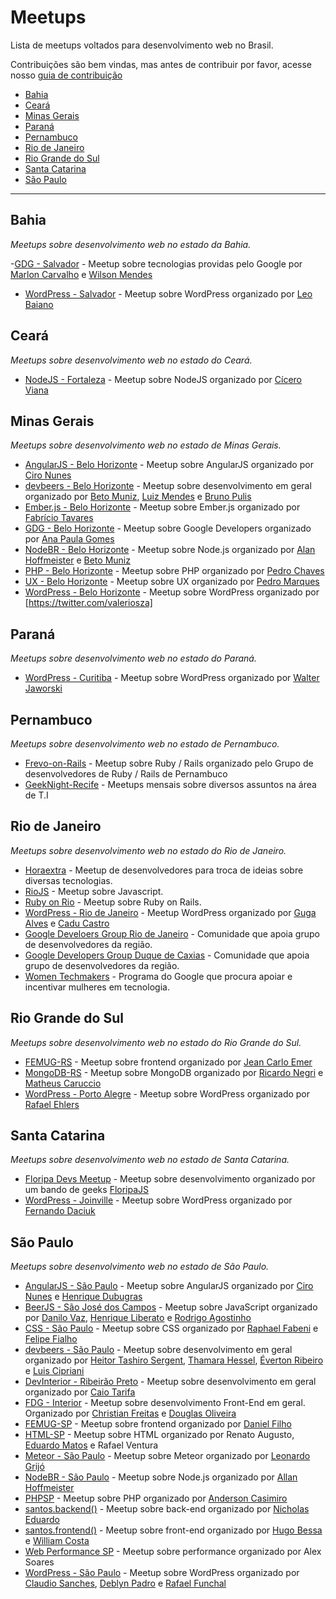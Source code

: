# Meetups

Lista de meetups voltados para desenvolvimento web no Brasil.

Contribuições são bem vindas, mas antes de contribuir por favor, acesse nosso [guia de contribuição](https://github.com/cerebrobr/meetups/blob/master/CONTRIBUTING.md)

- [Bahia](#bahia)
- [Ceará](#ceará)
- [Minas Gerais](#minas-gerais)
- [Paraná](#paraná)
- [Pernambuco](#pernambuco)
- [Rio de Janeiro](#rio-de-janeiro)
- [Rio Grande do Sul](#rio-grande-do-sul)
- [Santa Catarina](#santa-catarina)
- [São Paulo](#são-paulo)

----

## Bahia
*Meetups sobre desenvolvimento web no estado da Bahia.*

-[GDG - Salvador](http://www.meetup.com/GDG-Salvador/) - Meetup sobre tecnologias providas pelo Google por [Marlon Carvalho](https://twitter.com/marlonscarvalho) e [Wilson Mendes](https://twitter.com/willmendesneto)
- [WordPress - Salvador](http://meetup.com/wpsalvador) - Meetup sobre WordPress organizado por [Leo Baiano](https://twitter.com/leobaiano)

## Ceará
*Meetups sobre desenvolvimento web no estado do Ceará.*

- [NodeJS - Fortaleza](http://www.meetup.com/nug-ce/) - Meetup sobre NodeJS organizado por [Cícero Viana](https://twitter.com/cicerohen/)

## Minas Gerais
*Meetups sobre desenvolvimento web no estado de Minas Gerais.*

- [AngularJS - Belo Horizonte](http://www.meetup.com/AngularJS-BH/) - Meetup sobre AngularJS organizado por [Ciro Nunes](http://twitter.com/cironunesdev/)
- [devbeers - Belo Horizonte](http://www.meetup.com/devbeers-Belo-Horizonte/) - Meetup sobre desenvolvimento em geral organizado por [Beto Muniz](https://twitter.com/obetomuniz), [Luiz Mendes](https://twitter.com/lurimendes) e [Bruno Pulis](https://twitter.com/brunopulis)
- [Ember.js - Belo Horizonte](http://www.meetup.com/Ember-BH/) - Meetup sobre Ember.js organizado por [Fabrício Tavares](https://twitter.com/fabriciotav)
- [GDG - Belo Horizonte](http://www.meetup.com/GDG-BH/) - Meetup sobre Google Developers organizado por [Ana Paula Gomes](http://twitter.com/AnaPaulaGomess/)
- [NodeBR - Belo Horizonte](http://www.meetup.com/NodeBR-Minas-Gerais/) - Meetup sobre Node.js organizado por [Alan Hoffmeister](https://twitter.com/alan_hoff) e [Beto Muniz](https://twitter.com/obetomuniz/)
- [PHP - Belo Horizonte](http://www.meetup.com/PHP-MG/) - Meetup sobre PHP organizado por [Pedro Chaves](https://twitter.com/pedrochaves)
- [UX - Belo Horizonte](http://www.meetup.com/UX-Belo-Horizonte/) - Meetup sobre UX organizado por [Pedro Marques](https://twitter.com/pedro_designer/)
- [WordPress - Belo Horizonte](http://www.meetup.com/WordPressBeloHorizonte) - Meetup sobre WordPress organizado por [https://twitter.com/valeriosza]

## Paraná
*Meetups sobre desenvolvimento web no estado do Paraná.*
- [WordPress - Curitiba](http://www.meetup.com/wpcuritiba/) - Meetup sobre WordPress organizado por [Walter Jaworski](https://www.facebook.com/waltinhojaworski)

## Pernambuco
*Meetups sobre desenvolvimento web no estado de Pernambuco.*
- [Frevo-on-Rails](http://frevoonrails.com.br/) - Meetup sobre Ruby / Rails organizado pelo Grupo de desenvolvedores de Ruby / Rails de Pernambuco
- [GeekNight-Recife](http://geeknightrecife.github.io/) - Meetups mensais sobre diversos assuntos na área de T.I

## Rio de Janeiro
*Meetups sobre desenvolvimento web no estado do Rio de Janeiro.*
- [Horaextra](http://horaextra.org/) - Meetup de desenvolvedores para troca de ideias sobre diversas tecnologias.
- [RioJS](http://riojs.org/) - Meetup sobre Javascript.
- [Ruby on Rio](http://rubyonrio.org/) - Meetup sobre Ruby on Rails.
- [WordPress - Rio de Janeiro](http://www.meetup.com/wp-rio) - Meetup WordPress organizado por [Guga Alves](https://twitter.com/GugaAlves) e [Cadu Castro](https://twitter.com/castroalves)
- [Google Develoers Group Rio de Janeiro](https://www.meetup.com/pt-BR/Google-Developer-Group-GDG-Rio-de-Janeiro/) - Comunidade que apoia grupo de desenvolvedores da região.
- [Google Developers Group Duque de Caxias](https://www.meetup.com/pt-BR/GDGDuqueDeCaxias/) - Comunidade que apoia grupo de desenvolvedores da região.
- [Women Techmakers](https://wtmrio.github.io) - Programa do Google que procura apoiar e incentivar mulheres em tecnologia.


## Rio Grande do Sul
*Meetups sobre desenvolvimento web no estado do Rio Grande do Sul.*

- [FEMUG-RS](http://www.meetup.com/FEMUG-RS/) - Meetup sobre frontend organizado por [Jean Carlo Emer](https://twitter.com/jcemer)
- [MongoDB-RS](http://www.meetup.com/Rio-Grande-do-Sul-MongoDB-User-Group/) - Meetup sobre MongoDB organizado por [Ricardo Negri](https://twitter.com/riconegri) e [Matheus Caruccio](https://twitter.com/MateusCaruccio)
- [WordPress - Porto Alegre](http://www.meetup.com/wp-poa/) - Meetup sobre WordPress organizado por [Rafael Ehlers](https://twitter.com/rafaehlers)

## Santa Catarina
*Meetups sobre desenvolvimento web no estado de Santa Catarina.*

- [Floripa Devs Meetup](http://floripajs.org/) - Meetup sobre desenvolvimento organizado por um bando de geeks [FloripaJS](https://twitter.com/FloripaJS)
- [WordPress - Joinville](http://www.meetup.com/wpjoinville/) - Meetup sobre WordPress organizado por [Fernando Daciuk](https://twitter.com/fdaciuk)

## São Paulo
*Meetups sobre desenvolvimento web no estado de São Paulo.*

- [AngularJS - São Paulo](http://www.meetup.com/AngularJS-Sao-Paulo/) - Meetup sobre AngularJS organizado por [Ciro Nunes](https://twitter.com/cironunesdev) e [Henrique Dubugras](https://twitter.com/hdubugras)
- [BeerJS - São José dos Campos](http://www.meetup.com/pt-BR/Beer-js-SJC/) - Meetup sobre JavaScript organizado por [Danilo Vaz](https://twitter.com/_danilovaz), [Henrique Liberato](https://github.com/hliberato) e [Rodrigo Agostinho](https://twitter.com/rodrigoagostin)
- [CSS - São Paulo](http://www.meetup.com/CSS-SP/) - Meetup sobre CSS organizado por [Raphael Fabeni](https://twitter.com/raphaelfabeni) e [Felipe Fialho](https://twitter.com/LFeh)
- [devbeers - São Paulo](http://www.meetup.com/devbeers-Sao-Paulo/) - Meetup sobre desenvolvimento em geral organizado por [Heitor Tashiro Sergent](https://twitter.com/heitortsergent), [Thamara Hessel](https://twitter.com/ThamaraHessel), [Éverton Ribeiro](https://twitter.com/nuxlli) e [Luis Cipriani](https://twitter.com/lfcipriani)
- [DevInterior - Ribeirão Preto](http://www.meetup.com/devinterior/) - Meetup sobre desenvolvimento em geral organizado por [Caio Tarifa](https://twitter.com/caiotarifa)
- [FDG - Interior](http://www.meetup.com/fdginterior) - Meetup sobre desenvolvimento Front-End em geral. Organizado por [Christian Freitas](https://twitter.com/chrfreitas) e [Douglas Oliveira](https://twitter.com/doidz)
- [FEMUG-SP](http://femug.com/cgi-bin/mailman/listinfo/sp) - Meetup sobre frontend organizado por [Daniel Filho](https://twitter.com/danielfilho)
- [HTML-SP](https://www.meetup.com/pt-BR/html-sp/) - Meetup sobre HTML organizado por Renato Augusto, [Eduardo Matos](https://github.com/eduardojmatos) e Rafael Ventura 
- [Meteor - São Paulo](http://www.meetup.com/Meteor-Sao-Paulo/) - Meetup sobre Meteor organizado por [Leonardo Grijó](http://twitter.com/leonardogrijo)
- [NodeBR - São Paulo](http://www.meetup.com/NodeBR-Sao-Paulo/) - Meetup sobre Node.js organizado por [Allan Hoffmeister](https://twitter.com/alan_hoff)
- [PHPSP](http://www.meetup.com/php-sp/) - Meetup sobre PHP organizado por [Anderson Casimiro](https://twitter.com/duodraco)
- [santos.backend()](http://www.meetup.com/santos-backend/) - Meetup sobre back-end organizado por [Nicholas Eduardo](https://github.com/nicholasess)
- [santos.frontend()](http://www.meetup.com/Santos-Front-end/) - Meetup sobre front-end organizado por [Hugo Bessa](https://github.com/hugobessaa) e [William Costa](https://github.com/williamcosta)
- [Web Performance SP](http://www.meetup.com/Web-Performance-SP) - Meetup sobre performance organizado por Alex Soares
- [WordPress - São Paulo](http://www.meetup.com/wpsampa/) - Meetup sobre WordPress organizado por [Claudio Sanches](https://twitter.com/claudiosmweb), [Deblyn Padro](https://www.facebook.com/deblynprado) e [Rafael Funchal](https://twitter.com/RafaelFunchal)
